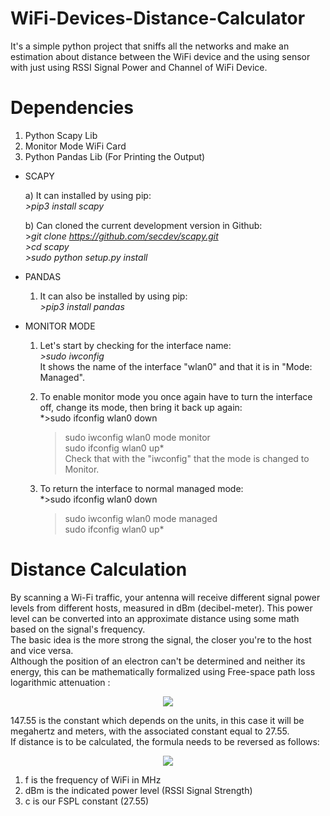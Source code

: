 # WiFi-Devices-Distance-Calculator

It's a simple python project that sniffs all the networks and make an estimation about distance between the WiFi device and the using sensor with just using RSSI Signal Power and Channel of WiFi Device.

# Dependencies
  1) Python Scapy Lib
  2) Monitor Mode WiFi Card
  3) Python Pandas Lib (For Printing the Output)

* SCAPY

	a) It can installed by using pip:   
    		*>pip3 install scapy*
  
	b) Can cloned the current development version in Github:  
		>*git clone https://github.com/secdev/scapy.git  
		>cd scapy  
		>sudo python setup.py install*
  	
* PANDAS

	1) It can also be installed by using pip:  
		*>pip3 install pandas*
  
* MONITOR MODE

	1) Let's start by checking for the interface name:  
		*>sudo iwconfig*  
	It shows the name of the interface "wlan0" and that it is in "Mode: Managed".

	2) To enable monitor mode you once again have to turn the interface off, change its mode, then bring it back up again:  
		*>sudo ifconfig wlan0 down  
		>sudo iwconfig wlan0 mode monitor  
		>sudo ifconfig wlan0 up*  
	Check that with the "iwconfig" that the mode is changed to Monitor.

	3) To return the interface to normal managed mode:  
		*>sudo ifconfig wlan0 down  
		>sudo iwconfig wlan0 mode managed  
		>sudo ifconfig wlan0 up*  
  
# Distance Calculation
  
By scanning a Wi-Fi traffic, your antenna will receive different signal power levels from different hosts, measured in dBm (decibel-meter). This power level can be converted into an approximate distance using some math based on the signal's frequency.  
The basic idea is the more strong the signal, the closer you're to the host and vice versa.  
Although the position of an electron can't be determined and neither its energy, this can be mathematically formalized using Free-space path loss logarithmic attenuation :


<p align="center">

  <img src="https://user-images.githubusercontent.com/56837694/130437467-2463bac2-7050-4a91-b3c2-571fca651fbe.png">

</p>


147.55 is the constant which depends on the units, in this case it will be megahertz and meters, with the associated constant equal to 27.55.  
If distance is to be calculated, the formula needs to be reversed as follows: 

<p align="center">

  <img src="https://user-images.githubusercontent.com/56837694/130411977-644661da-b291-454c-91ee-a6b3aca36df2.png">

</p>


1) f is the frequency of WiFi in MHz
2) dBm is the indicated power level (RSSI Signal Strength)
3) c is our FSPL constant (27.55)
